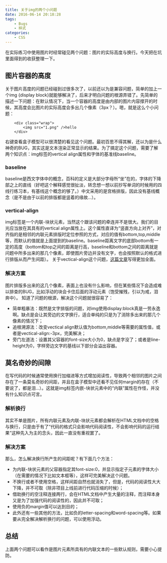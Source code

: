 ```yaml
---
title: 关于img的两个小问题
date: 2016-06-14 20:18:28
tags:
	- Bugs
	- 样式
categories:
	- CSS
---
```

在实际练习中使用图片时经常碰见两个问题：图片的实际高度与换行。今天把在坑里面得到的收获整理一下。
<!--more-->

## 图片容器的高度
关于图片高度的问题已经碰到过很多次了，以前还以为是兼容问题，简单的加上一个img {display block}就能够解决了，后来才明白问题的根源弄错了。先简单的描述一下问题：在默认情况下，当一个容器的高度是由内部的图片内容撑开的时候，其高度会比图片的实际高度会多出几个像素（3px？）。嗯，就是这么个小问题：
```
    <div class="wrap">
        <img src="1.png" />hello
    </div>
```
右键查看盒子模型可以很清楚的看见这个问题。最初百思不得其解，还以为是什么神奇的BUG，其实这是文本渲染正常显示的结果。为了搞定这个问题，需要了解两个知识点：img标签的vertical align属性和字体的基准线baseline。
### baseline
baseline是西文字体中的概念，百科的定义是大部分字母所“坐”在的，字体的下降部之上的直线（好吧这个解释感觉很扯淡，转念想一想以前抄写单词的时候用的四线行练习本，有基线这个概念的够了。）中文采用的是宫格排版，因此没有基线概念（是不是由于以前的排版都是竖着的缘故...）。

### vertical-align
img标签是一个内联-块状元素，当然这个跟该问题的牵连并不是很大。我们的目光应当放在其具有的vertical align属性上。这个属性直译为“竖直方向上对齐”，对齐指的是相邻的内联元素排版时定位参照的方式，对应的值有bottom,top,middle等，而默认的值就是上面提到的baseline。baseline距离文字的底部bottom有一定的高度（bottom和top之间的距离是行高，baseline和bottom之间的距离就是问题中所多出来的那几个像素，即使图片旁边并没有文字，也会按照默认的格式进行排版从而产生间距）。
关于vectical-align这个问题，[这篇文章](https://css-tricks.com/what-is-vertical-align/)写得更加全面。

### 解决方案
图片排版多出来的这几个像素，表面上也没有什么影响，但在某些情况下会造成难以排查的BUG，比如浮动的块会卡住后面的浮动元素（饱受摧残，引以为戒，泪奔中）。
知道了问题的根源，解决这个问题就很容易了：
* 简单粗暴法：既然是文字排版的问题，对img使用display:block真是一劳永逸啊。缺点是会让其旁边的文字换行，适合单纯的只是为了消除多出来的那几个像素的情况下；
* 追根溯源法：改变vectical align默认值为bottom,middle等需要的属性值，或者是vectical-align:-3px，完美解决；
* 旁门左道法：设置其父容器的font-size大小为0，缺点是字没了；或者是line-height为0，字样旁边文字的基线以下部分会溢出容器。

## 莫名奇妙的间隙
在写代码的时候通常使用换行加缩进等方式增加阅读性，导致两个相邻的图片之间存在了一条莫名奇妙的间距，并且在盒子模型中还看不见任何margin的存在（不要说了，都是泪...）。这就是img标签内嵌-块状元素中的“内联”属性在作怪，并没有什么知识点可言。
### 解析换行
其实不单是图片，所有内联元素及内联-块状元素都会解析在HTML文档中的空格与换行，只是由于有了“代码的格式只会影响代码阅读性，不会影响代码的运行结果”这种先入为主的念头，因此一直没有重视罢了。
### 解决方案
那么，怎么解决换行所产生的间距呢？有下面几个方法：
* 为内联-块状元素的父容器指定其font-size:0，并显示指定子元素的字体大小（在需要的情况下比如文本框等），这样可完美解决这个问题。
* 不换行或者不使用空格，这样间距自然也就消失了，但是，代码的阅读性大大下降，并不可取（除非项目上线前进行代码压缩的时候）；
* 借助换行的空注释连接两行，会在HTML文档中产生大量的注释，而注释本身又是为了加强代码的阅读性的，因此并不可取；
* 使用负的margin值可以达到目的；
* 此外还有一些其他的方法，比如负的letter-spacing和word-spacing等。如果要从完全解决解析换行的问题，可以使用浮动。

## 总结
上面两个问题可以看作是图片元素所具有的内联文本的一些默认规则，需要小心提防。